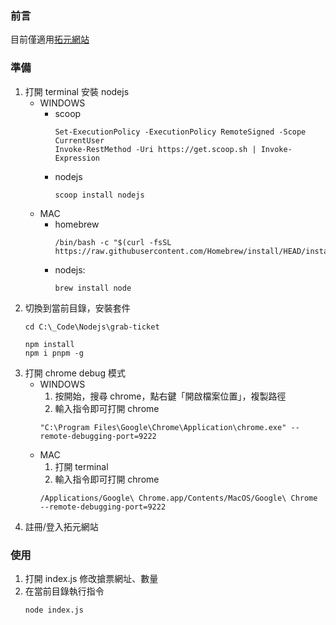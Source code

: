 ### 前言
目前僅適用[拓元網站](https://tixcraft.com/)

### 準備
1. 打開 terminal 安裝 nodejs
    * WINDOWS
      * scoop
        ```
        Set-ExecutionPolicy -ExecutionPolicy RemoteSigned -Scope CurrentUser
        Invoke-RestMethod -Uri https://get.scoop.sh | Invoke-Expression
        ```
      * nodejs
        ```
        scoop install nodejs
        ```
    * MAC
      * homebrew
        ```
        /bin/bash -c "$(curl -fsSL https://raw.githubusercontent.com/Homebrew/install/HEAD/install.sh)"
        ```
      * nodejs:
        ```
        brew install node
        ```
2. 切換到當前目錄，安裝套件
    ```
    cd C:\_Code\Nodejs\grab-ticket
    ```
    ```
    npm install
    npm i pnpm -g
    ```
3. 打開 chrome debug 模式
    * WINDOWS
      1. 按開始，搜尋 chrome，點右鍵「開啟檔案位置」，複製路徑
      2. 輸入指令即可打開 chrome
      ```
      "C:\Program Files\Google\Chrome\Application\chrome.exe" --remote-debugging-port=9222
      ```
    * MAC
      1. 打開 terminal
      2. 輸入指令即可打開 chrome
        ```
        /Applications/Google\ Chrome.app/Contents/MacOS/Google\ Chrome --remote-debugging-port=9222
        ```
4. 註冊/登入拓元網站

### 使用
1. 打開 index.js 修改搶票網址、數量
2. 在當前目錄執行指令
    ```
    node index.js
    ```